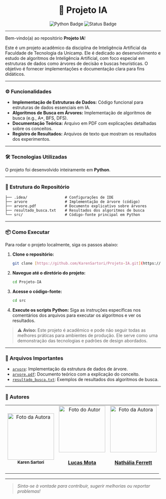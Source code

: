 <div align="center">
  <h1>🤖 Projeto IA</h1>
  <img src="https://img.shields.io/badge/Tecnologia-Python-blue?style=for-the-badge&logo=python" alt="Python Badge">
  <img src="https://img.shields.io/badge/Status-Concluído-success?style=for-the-badge" alt="Status Badge">
</div>

---

Bem-vindo(a) ao repositório **Projeto IA**!

Este é um projeto acadêmico da disciplina de Inteligência Artificial da Faculdade de Tecnologia da Unicamp. Ele é dedicado ao desenvolvimento e estudo de algoritmos de Inteligência Artificial, com foco especial em estruturas de dados como árvores de decisão e buscas heurísticas. O objetivo é fornecer implementações e documentação clara para fins didáticos.

---

### ⚙️ Funcionalidades

-   **Implementação de Estruturas de Dados:** Código funcional para estruturas de dados essenciais em IA.
-   **Algoritmos de Busca em Árvores:** Implementação de algoritmos de busca (e.g., A\*, BFS, DFS).
-   **Documentação Teórica:** Arquivo em PDF com explicações detalhadas sobre os conceitos.
-   **Registro de Resultados:** Arquivos de texto que mostram os resultados dos experimentos.

---

### 🛠️ Tecnologias Utilizadas

O projeto foi desenvolvido inteiramente em **Python**.

---

### 📂 Estrutura do Repositório
```
├── .idea/                 # Configurações de IDE
├── arvore                 # Implementação de árvore (código)
├── arvore.pdf             # Documento explicativo sobre árvores
├── resultado_busca.txt    # Resultados dos algoritmos de busca
└── src/                   # Código-fonte principal em Python
```

---

### 📦 Como Executar

Para rodar o projeto localmente, siga os passos abaixo:

1.  **Clone o repositório:**
    ```bash
    git clone [https://github.com/KarenSartori/Projeto-IA.git](https://github.com/KarenSartori/Projeto-IA.git)
    ```
2.  **Navegue até o diretório do projeto:**
    ```bash
    cd Projeto-IA
    ```
3.  **Acesse o código-fonte:**
    ```bash
    cd src
    ```
4.  **Execute os scripts Python:** Siga as instruções específicas nos comentários dos arquivos para executar os algoritmos e ver os resultados.

> ⚠️ **Aviso:** Este projeto é acadêmico e pode não seguir todas as melhores práticas para ambientes de produção. Ele serve como uma demonstração das tecnologias e padrões de design abordados.


---

### 📁 Arquivos Importantes

* [`arvore`](https://github.com/KarenSartori/Projeto-IA/blob/main/arvore): Implementação da estrutura de dados de árvore.
* [`arvore.pdf`](https://github.com/KarenSartori/Projeto-IA/blob/main/arvore.pdf): Documento teórico com a explicação do conceito.
* [`resultado_busca.txt`](https://github.com/KarenSartori/Projeto-IA/blob/main/resultado_busca.txt): Exemplos de resultados dos algoritmos de busca.

---
### 👤 Autores

<div align="center">
  <table>
    <tr>
      <td align="center">
        <a href="https://github.com/KarenSartori">
          <img src="https://avatars.githubusercontent.com/u/165488097?v=4" width="150px;" alt="Foto da Autora"/>
          <br />
          <sub><b>Karen Sartori</b></sub>
        </a>
      </td>
      <td align="center">
        <a href="https://github.com/Lucas-Mta">
          <img src="https://avatars.githubusercontent.com/u/166257886?v=4" width="150px;" alt="Foto do Autor"/>
          <br />
          <h4><b>Lucas Mota</b></h4>
        </a>
      </td>
      <td align="center">
        <a href="https://github.com/naferrett">
          <img src="https://avatars.githubusercontent.com/u/133066462?v=4" width="150px;" alt="Foto da Autora"/>
          <br />
          <h4><b>Nathália Ferrett</b></h4>
        </a>
      </td>
    </tr>
  </table>
</div>

---

> _Sinta-se à vontade para contribuir, sugerir melhorias ou reportar problemas!_

